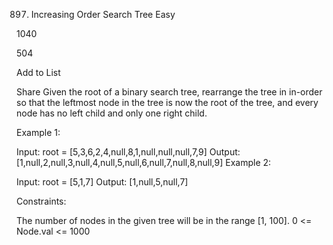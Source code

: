 897. Increasing Order Search Tree
Easy

1040

504

Add to List

Share
Given the root of a binary search tree, rearrange the tree in in-order so that the leftmost node in the tree is now the root of the tree, and every node has no left child and only one right child.



Example 1:


Input: root = [5,3,6,2,4,null,8,1,null,null,null,7,9]
Output: [1,null,2,null,3,null,4,null,5,null,6,null,7,null,8,null,9]
Example 2:


Input: root = [5,1,7]
Output: [1,null,5,null,7]


Constraints:

The number of nodes in the given tree will be in the range [1, 100].
0 <= Node.val <= 1000
